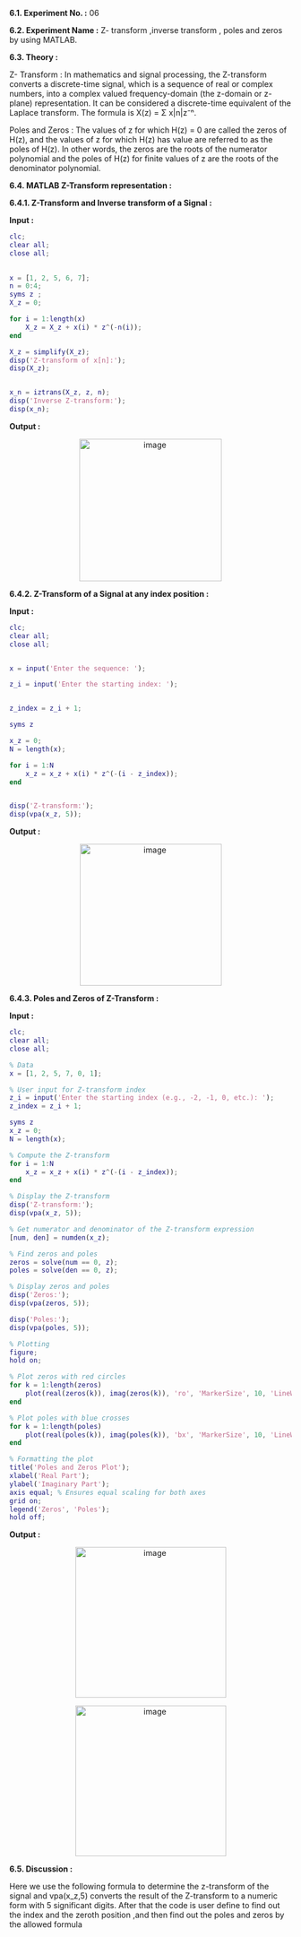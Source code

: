 
**6.1. Experiment No. :** 06

**6.2. Experiment Name :**  Z- transform ,inverse transform , poles and zeros by using MATLAB.

**6.3. Theory :**

<p text-align="justify">
  
Z- Transform : 
In mathematics and signal processing, the Z-transform converts a discrete-time signal, which is a sequence of real or complex numbers, into a complex valued frequency-domain (the z-domain or z-plane) representation. It can be considered a discrete-time equivalent of the Laplace transform. The formula is X(z) = Σ x|n|z⁻ⁿ.

Poles and Zeros :
The values of z for which H(z) = 0 are called the zeros of H(z), and the values of z for which H(z) has value are referred to as the poles of H(z). In other words, the zeros are the roots of the numerator polynomial and the poles of H(z) for finite values of z are the roots of the denominator polynomial.

</p>



**6.4. MATLAB Z-Transform representation :**

**6.4.1. Z-Transform  and Inverse transform of a Signal :**

**Input :**

```matlab
clc;
clear all;
close all;

 
x = [1, 2, 5, 6, 7]; 
n = 0:4;           
syms z ;      
X_z = 0;

for i = 1:length(x) 
    X_z = X_z + x(i) * z^(-n(i)); 
end 

X_z = simplify(X_z); 
disp('Z-transform of x[n]:'); 
disp(X_z); 


x_n = iztrans(X_z, z, n); 
disp('Inverse Z-transform:'); 
disp(x_n);

```

**Output :**

<p align="center">

 
 <img  width="254px" alt="image" src="https://github.com/user-attachments/assets/ccf7970c-7a26-47ff-a61c-1c0d852eb1aa">


</p>



**6.4.2. Z-Transform of a Signal at any index position :** 

**Input :**

```matlab
clc;
clear all;
close all;


x = input('Enter the sequence: ');

z_i = input('Enter the starting index: ');


z_index = z_i + 1;

syms z

x_z = 0;
N = length(x);

for i = 1:N
    x_z = x_z + x(i) * z^(-(i - z_index));
end


disp('Z-transform:');
disp(vpa(x_z, 5));
```

**Output :**

<p align="center">
  <img width="253" alt="image" src"https://github.com/user-attachments/assets/27f91fea-26c4-4a4b-8ca8-f7d43d0f0073">

</p>



**6.4.3. Poles and Zeros of Z-Transform :** 

**Input :**

```matlab
clc;
clear all;
close all;

% Data
x = [1, 2, 5, 7, 0, 1];

% User input for Z-transform index
z_i = input('Enter the starting index (e.g., -2, -1, 0, etc.): ');
z_index = z_i + 1;

syms z
x_z = 0;
N = length(x);

% Compute the Z-transform
for i = 1:N
    x_z = x_z + x(i) * z^(-(i - z_index));
end

% Display the Z-transform
disp('Z-transform:');
disp(vpa(x_z, 5));

% Get numerator and denominator of the Z-transform expression
[num, den] = numden(x_z);

% Find zeros and poles
zeros = solve(num == 0, z);
poles = solve(den == 0, z);

% Display zeros and poles
disp('Zeros:');
disp(vpa(zeros, 5));

disp('Poles:');
disp(vpa(poles, 5));

% Plotting
figure;
hold on;

% Plot zeros with red circles
for k = 1:length(zeros)
    plot(real(zeros(k)), imag(zeros(k)), 'ro', 'MarkerSize', 10, 'LineWidth', 2);
end

% Plot poles with blue crosses
for k = 1:length(poles)
    plot(real(poles(k)), imag(poles(k)), 'bx', 'MarkerSize', 10, 'LineWidth', 2);
end

% Formatting the plot
title('Poles and Zeros Plot');
xlabel('Real Part');
ylabel('Imaginary Part');
axis equal; % Ensures equal scaling for both axes
grid on;
legend('Zeros', 'Poles');
hold off;

```

**Output :**

<p align="center">
 
  
  <img width="269" alt="image" src="https://github.com/user-attachments/assets/2bcb7c0a-d28c-4667-b105-f155fd7f0a35">

</p>

<p align="center">
 
  
  <img width="269" alt="image" src="https://github.com/user-attachments/assets/325609f0-6f29-4c02-922c-2d1e76488127">


</p>


**6.5. Discussion :**

<p text-align="justify">

 Here we use the following formula to determine the z-transform of the signal and vpa(x_z,5) converts the result of the Z-transform to a numeric form with 5 significant digits. After that the code is user define to find out the index and the zeroth position ,and then find out the poles and zeros by the allowed formula


</p>
 


